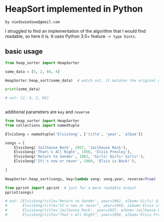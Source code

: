 # HeapSort implemented in Python
`by niedzwiedzwo@gmail.com`

I struggled to find an implementation of the algorithm that I would find readable, so here it is.
It uses Python 3.5+ feature `-> type hints`.

## basic usage

```python
from heap_sorter import HeapSorter

some_data = [5, 2, 66, 4]

HeapSorter.heap_sort(some_data)  # watch out, it mutates the original object!

print(some_data)

# out: [2, 4, 5, 66]
 
```

additional parameters are `key` and `reverse`

```python
from heap_sorter import HeapSorter
from collections import namedtuple

ElvisSong = namedtuple('ElvisSong', ['title', 'year', 'album'])

songs = [
    ElvisSong('Jailhouse Rock', 1957, 'Jailhouse Rock'),
    ElvisSong('That\'s All Right', 1956, 'Elvis Presley'),
    ElvisSong('Return to Sender', 1962, 'Girls! Girls! Girls!'),
    ElvisSong('It\'s now or never', 1960, 'Elvis is Back!'),
    
]

HeapSorter.heap_sort(songs, key=lambda song: song.year, reverse=True)

from pprint import pprint  # just for a more readable output
pprint(songs)

# out: [ElvisSong(title='Return to Sender', year=1962, album='Girls! Girls! Girls!'),
#       ElvisSong(title="It's now or never", year=1960, album='Elvis is Back!'),
#       ElvisSong(title='Jailhouse Rock', year=1957, album='Jailhouse Rock'),
#       ElvisSong(title="That's All Right", year=1956, album='Elvis Presley')]
```
